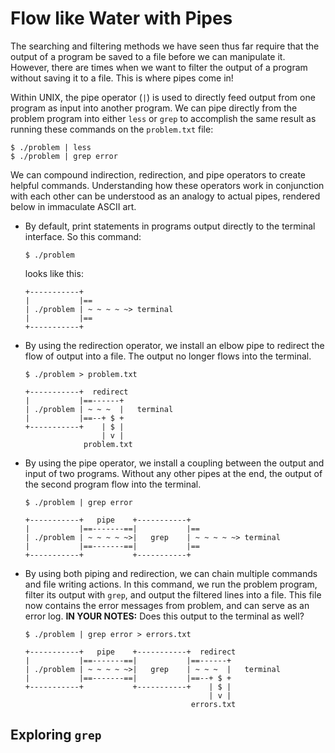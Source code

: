 # Flow like Water with Pipes

The searching and filtering methods we have seen thus far require that the output of a program be saved to a file before we can manipulate it. However, there are times when we want to filter the output of a program without saving it to a file. This is where pipes come in!

Within UNIX, the pipe operator (`|`) is used to directly feed output from one program as input into another program. We can pipe directly from the problem program into either `less` or `grep` to accomplish the same result as running these commands on the `problem.txt` file:

```
$ ./problem | less
$ ./problem | grep error
```

We can compound indirection, redirection, and pipe operators to create helpful commands. Understanding how these operators work in conjunction with each other can be understood as an analogy to actual pipes, rendered below in immaculate ASCII art.

- By default, print statements in programs output directly to the terminal interface. So this command:
    ```
    $ ./problem
    ```

    looks like this:
    ```
    +-----------+
    |           |==
    | ./problem | ~ ~ ~ ~ ~> terminal
    |           |==
    +-----------+
    ```

- By using the redirection operator, we install an elbow pipe to redirect the flow of output into a file. The output no longer flows into the terminal.

    ```
    $ ./problem > problem.txt
    ```

    ```
    +-----------+  redirect
    |           |==------+    
    | ./problem | ~ ~ ~  |   terminal
    |           |==--+ $ +
    +-----------+    | $ |
                     | v |
                 problem.txt
    ```

- By using the pipe operator, we install a coupling between the output and input of two programs. Without any other pipes at the end, the output of the second program flow into the terminal.

    ```
    $ ./problem | grep error
    ```

    ```
    +-----------+   pipe    +-----------+
    |           |==-------==|           |==
    | ./problem | ~ ~ ~ ~ ~>|   grep    | ~ ~ ~ ~ ~> terminal
    |           |==-------==|           |==
    +-----------+           +-----------+
    ```

- By using both piping and redirection, we can chain multiple commands and file writing actions. In this command, we run the problem program, filter its output with `grep`, and output the filtered lines into a file. This file now contains the error messages from problem, and can serve as an error log. 
**IN YOUR NOTES:** Does this output to the terminal as well?
    ```
    $ ./problem | grep error > errors.txt
    ```

    ```
    +-----------+   pipe    +-----------+  redirect
    |           |==-------==|           |==------+
    | ./problem | ~ ~ ~ ~ ~>|   grep    | ~ ~ ~  |   terminal
    |           |==-------==|           |==--+ $ +
    +-----------+           +-----------+    | $ |
                                             | v |
                                         errors.txt
    ```

## Exploring `grep`

<!-- Want to put some kind of grep exercise that involves pipes here, need to come up with something -->

